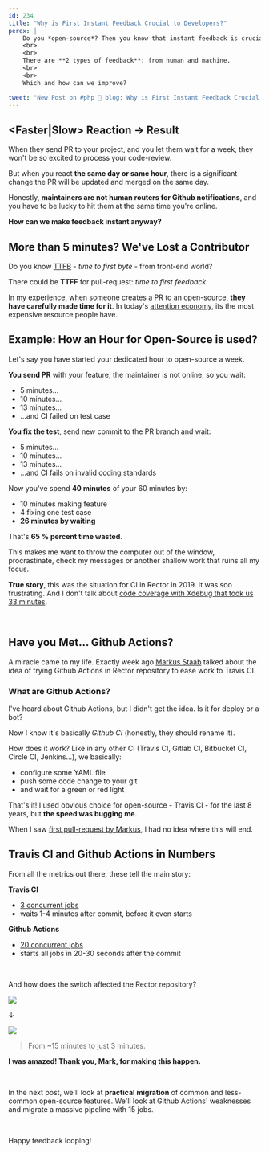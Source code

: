 ```yaml
---
id: 234
title: "Why is First Instant Feedback Crucial to Developers?"
perex: |
    Do you *open-source*? Then you know that instant feedback is crucial to your contributors. The same applies to private companies.
    <br>
    <br>
    There are **2 types of feedback**: from human and machine.
    <br>
    <br>
    Which and how can we improve?

tweet: "New Post on #php 🐘 blog: Why is First Instant Feedback Crucial to Developers?"
---
```


## <Faster|Slow> Reaction → <T>Result

When they send PR to your project, and you let them wait for a week, they won't be so excited to process your code-review.

But when you react **the same day or same hour**, there is a significant change the PR will be updated and merged on the same day.

Honestly, **maintainers are not human routers for Github notifications**, and you have to be lucky to hit them at the same time you're online.

**How can we make feedback instant anyway?**

## More than 5 minutes? We've Lost a Contributor

Do you know [TTFB](https://en.wikipedia.org/wiki/Time_to_first_byte) - *time to first byte* - from front-end world?

There could be **TTFF** for pull-request: *time to first feedback*.

In my experience, when someone creates a PR to an open-source, **they have carefully made time for it**. In today's [attention economy](https://www.calnewport.com/blog/2017/11/30/on-the-complicated-economics-of-attention-capital), its the most expensive resource people have.

## Example: How an Hour for Open-Source is used?

Let's say you have started your dedicated hour to open-source a week.

**You send PR** with your feature, the maintainer is not online, so you wait:

- 5 minutes...
- 10 minutes...
- 13 minutes...
- ...and CI failed on test case

**You fix the test**, send new commit to the PR branch and wait:

- 5 minutes...
- 10 minutes...
- 13 minutes...
- ...and CI fails on invalid coding standards


Now you've spend **40 minutes** of your 60 minutes by:

- 10 minutes making feature
- 4 fixing one test case
- **26 minutes by waiting**

That's **65 % percent time wasted**.

This makes me want to throw the computer out of the window, procrastinate, check my messages or another shallow work that ruins all my focus.

**True story**, this was the situation for CI in Rector in 2019. It was soo frustrating. And I don't talk about [code coverage with Xdebug that took us 33 minutes](/blog/2019/09/02/how-to-speedup-test-coverage-on-travis-by-95-percent/).

<br>

## Have you Met... Github Actions?

A miracle came to my life. Exactly week ago [Markus Staab](https://github.com/staabm) talked about the idea of trying Github Actions in Rector repository to ease work to Travis CI.

### What are Github Actions?

I've heard about Github Actions, but I didn't get the idea. Is it for deploy or a bot?

Now I know it's basically *Github CI* (honestly, they should rename it).

How does it work? Like in any other CI (Travis CI, Gitlab CI, Bitbucket CI, Circle CI, Jenkins...), we basically:

- configure some YAML file
- push some code change to your git
- and wait for a green or red light

That's it! I used obvious choice for open-source - Travis CI - for the last 8 years, but **the speed was bugging me**.

When I saw [first pull-request by Markus](https://github.com/rectorphp/rector/pull/2589/files), I had no idea where this will end.

## Travis CI and Github Actions in Numbers

From all the metrics out there, these tell the main story:

**Travis CI**

- [3 concurrent jobs](https://travis-ci.com/plans)
- waits 1-4 minutes after commit, before it even starts

**Github Actions**

- [20 concurrent jobs](https://help.github.com/en/actions/automating-your-workflow-with-github-actions/about-github-actions#usage-limits)
- starts all jobs in 20-30 seconds after the commit

<br>

And how does the switch affected the Rector repository?

<img src="/assets/images/posts/instant_feedback_travis_ci.jpg" class="img-thumbnail" style="max-width: 40em">

↓

<img src="/assets/images/posts/instant_feedback_github_actions.jpg" class="img-thumbnail" style="max-width: 40em">

<blockquote class="blockquote text-center">
    From ~15 minutes to just 3 minutes.
</blockquote>

**I was amazed! Thank you, Mark, for making this happen.**


<br>

In the next post, we'll look at **practical migration** of common and less-common open-source features. We'll look at Github Actions' weaknesses and migrate a massive pipeline with 15 jobs.

<br>

Happy feedback looping!
